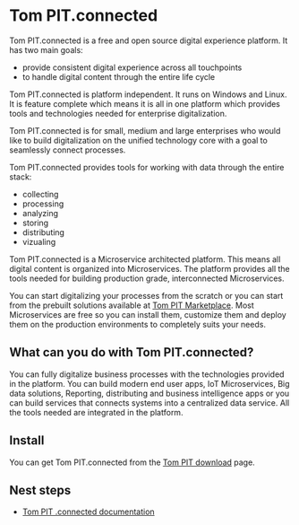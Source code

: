 # Tom PIT.connected
Tom PIT.connected is a free and open source digital experience platform. It has two main goals:
* provide consistent digital experience across all touchpoints
* to handle digital content through the entire life cycle

Tom PIT.connected is platform independent. It runs on Windows and Linux. It is feature complete which means it is all in one platform which provides tools and technologies needed for enterprise digitalization.

Tom PIT.connected is for small, medium and large enterprises who would like to build digitalization on the unified technology core with a goal to seamlessly connect processes.

Tom PIT.connected provides tools for working with data through the entire stack:
* collecting
* processing
* analyzing
* storing
* distributing
* vizualing

Tom PIT.connected is a Microservice architected platform. This means all digital content is organized into Microservices. The platform provides all the tools needed for building production grade, interconnected Microservices.

You can start digitalizing your processes from the scratch or you can start from the prebuilt solutions available at [Tom PIT Marketplace](https://www.tompit.net/marketplace/home). Most Microservices are free so you can install them, customize them and deploy them on the production environments to completely suits your needs.

## What can you do with Tom PIT.connected?
You can fully digitalize business processes with the technologies provided in the platform. You can build modern end user apps, IoT Microservices, Big data solutions, Reporting, distributing and business intelligence apps or you can build services that connects systems into a centralized data service. All the tools needed are integrated in the platform.

## Install
You can get Tom PIT.connected from the [Tom PIT download](https://www.tompit.net/download) page.

## Nest steps
* [Tom PIT .connected documentation](https://github.com/Tom-PIT/MicroService-Platform/wiki)
